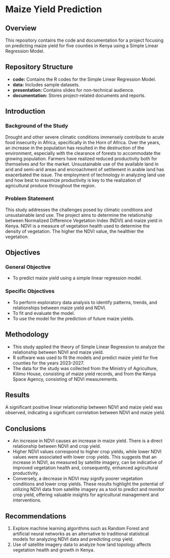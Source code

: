 # Maize Yield Prediction 

## Overview
This repository contains the code and documentation for a project focusing on predicting maize yield for five counties in Kenya using a Simple Linear Regression Model.

## Repository Structure
- **code:** Contains the R codes for the Simple Linear Regression Model.
- **data:** Includes sample datasets.
- **presentation:** Contains slides for non-technical audience.
- **documentation:** Stores project-related documents and reports.

## Introduction
### Background of the Study
Drought and other severe climatic conditions immensely contribute to acute food insecurity in Africa, specifically in the Horn of Africa. Over the years, an increase in the population has resulted in the destruction of the environment, especially with the clearance of forests to accommodate the growing population. Farmers have realized reduced productivity both for themselves and for the market. Unsustainable use of the available land in arid and semi-arid areas and encroachment of settlement in arable land has exacerbated the issue. The employment of technology in analyzing land use and how best to maximize productivity is key to the realization of agricultural produce throughout the region.

### Problem Statement
This study addresses the challenges posed by climatic conditions and unsustainable land use. The project aims to determine the relationship between Normalized Difference Vegetation Index (NDVI) and maize yield in Kenya. NDVI is a measure of vegetation health used to determine the density of vegetation. The higher the NDVI value, the healthier the vegetation.

## Objectives

### General Objective
- To predict maize yield using a  simple linear regression model.

### Specific Objectives
- To perform exploratory data analysis to identify patterns, trends, and relationships between maize yield and NDVI.
- To fit and evaluate the model.
- To use the model for the prediction of future maize yields.

## Methodology
- This study applied the theory of Simple Linear Regression to analyze the relationship between NDVI and maize yield.
- R software was used to fit the models and predict maize yield for five counties for the years 2023-2027.
- The data for the study was collected from the Ministry of Agriculture, Kilimo House, consisting of maize yield records, and from the Kenya Space Agency, consisting of NDVI measurements.

## Results
 A significant positive linear relationship between NDVI and maize yield was observed, indicating a significant correlation between NDVI and maize yield.

## Conclusions
- An increase in NDVI causes an increase in maize yield. There is a direct relationship between NDVI and crop yield.
- Higher NDVI values correspond to higher crop yields, while lower NDVI values were associated with lower crop yields. This suggests that an increase in NDVI, as measured by satellite imagery, can be indicative of improved vegetation health and, consequently, enhanced agricultural productivity.
- Conversely, a decrease in NDVI may signify poorer vegetation conditions and lower crop yields. These results highlight the potential of utilizing NDVI data from satellite imagery as a tool to predict and monitor crop yield, offering valuable insights for agricultural management and interventions.

## Recommendations
1. Explore machine learning algorithms such as Random Forest and artificial neural networks as an alternative to traditional statistical models for analyzing NDVI data and predicting crop yield.
2. Use of satellite imagery data to analyze how land topology affects vegetation health and growth in Kenya.
